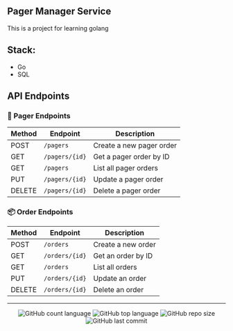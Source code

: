 ## Pager Manager Service

This is a project for learning golang

## Stack:

- Go
- SQL

## API Endpoints

### 🔔 Pager Endpoints

| Method | Endpoint        | Description               |
|--------|-----------------|---------------------------|
| POST   | `/pagers`       | Create a new pager order  |
| GET    | `/pagers/{id}`  | Get a pager order by ID   |
| GET    | `/pagers`       | List all pager orders     |
| PUT    | `/pagers/{id}`  | Update a pager order      |
| DELETE | `/pagers/{id}`  | Delete a pager order      |

### 📦 Order Endpoints

| Method | Endpoint        | Description              |
|--------|-----------------|--------------------------|
| POST   | `/orders`       | Create a new order       |
| GET    | `/orders/{id}`  | Get an order by ID       |
| GET    | `/orders`       | List all orders          |
| PUT    | `/orders/{id}`  | Update an order          |
| DELETE | `/orders/{id}`  | Delete an order          |

---

<p align="center">
  <img alt="GitHub count language" src="https://img.shields.io/github/languages/count/luizantoniona/pager-order-service" />
  <img alt="GitHub top language" src="https://img.shields.io/github/languages/top/luizantoniona/pager-order-service" />
  <img alt="GitHub repo size" src="https://img.shields.io/github/repo-size/luizantoniona/pager-order-service" />
  <img alt="GitHub last commit" src="https://img.shields.io/github/last-commit/luizantoniona/pager-order-service" />
</p>